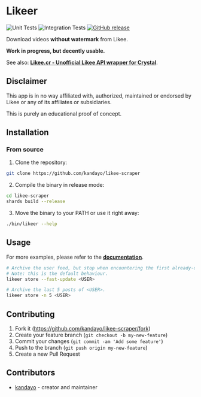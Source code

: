 # Likeer

![Unit Tests](https://github.com/kandayo/likee-scraper/workflows/Unit%20Tests/badge.svg)
![Integration Tests](https://github.com/kandayo/likee-scraper/workflows/Integration%20Tests/badge.svg)
[![GitHub release](https://img.shields.io/github/release/kandayo/likee-scraper.svg?label=Release)](https://github.com/kandayo/likee-scraper/releases)

Download videos **without watermark** from Likee.

**Work in progress, but decently usable.**

See also: [**Likee.cr - Unofficial Likee API wrapper for Crystal**](https://github.com/kandayo/likee.cr).

## Disclaimer

This app is in no way affiliated with, authorized, maintained or endorsed by
Likee or any of its affiliates or subsidiaries.

This is purely an educational proof of concept.

## Installation

### From source

1. Clone the repository:

```bash
git clone https://github.com/kandayo/likee-scraper
```

2. Compile the binary in release mode:

```bash
cd likee-scraper
shards build --release
```

3. Move the binary to your PATH or use it right away:

```bash
./bin/likeer --help
```

## Usage

For more examples, please refer to the [**documentation**](https://kandayo.github.io/likee-scraper/Likeer.html).

```bash
# Archive the user feed, but stop when encountering the first already-downloaded post.
# Note: this is the default behaviour.
likeer store --fast-update <USER>

# Archive the last 5 posts of <USER>.
likeer store -n 5 <USER>
```

## Contributing

1. Fork it (<https://github.com/kandayo/likee-scraper/fork>)
2. Create your feature branch (`git checkout -b my-new-feature`)
3. Commit your changes (`git commit -am 'Add some feature'`)
4. Push to the branch (`git push origin my-new-feature`)
5. Create a new Pull Request

## Contributors

- [kandayo](https://github.com/kandayo) - creator and maintainer
